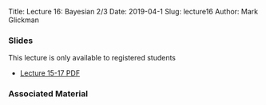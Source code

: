 Title: Lecture 16:  Bayesian 2/3
Date: 2019-04-1
Slug: lecture16
Author: Mark Glickman




### Slides
This lecture is only available to registered students

- [Lecture 15-17 PDF](https://canvas.harvard.edu/courses/48088/files/7646110?module_item_id=499927)

### Associated Material 

<!-- - [Lab 7]({filename}../../labs/lab7/)
- [Lab 7 solutions]({filename}../../labs/lab7/) -->
